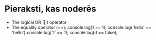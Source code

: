 # Pieraksti, kas noderēs
- The logical OR (||) operator 
- The equality operator (==); console.log(1 == 1); console.log('hello' == 'hello');console.log('1' ==  1); console.log(0 == false);